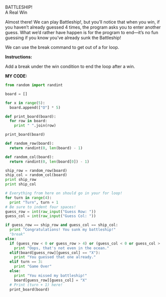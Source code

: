 BATTLESHIP!<br>
A Real Win

Almost there! We can play Battleship!, but you’ll notice that when you win, if you haven’t already guessed 4 times, the program asks you to enter another guess. What we’d rather have happen is for the program to end—it’s no fun guessing if you know you’ve already sunk the Battleship!

We can use the break command to get out of a for loop.

**Instructions:**

Add a break under the win condition to end the loop after a win.

**MY CODE:**
```python
from random import randint

board = []

for x in range(5):
  board.append(["O"] * 5)

def print_board(board):
  for row in board:
    print " ".join(row)

print_board(board)

def random_row(board):
  return randint(0, len(board) - 1)

def random_col(board):
  return randint(0, len(board[0]) - 1)

ship_row = random_row(board)
ship_col = random_col(board)
print ship_row
print ship_col

# Everything from here on should go in your for loop!
for turn in range(4):
  print "Turn", turn + 1
# Be sure to indent four spaces!
guess_row = int(raw_input("Guess Row: "))
guess_col = int(raw_input("Guess Col: "))

if guess_row == ship_row and guess_col == ship_col:
  print "Congratulations! You sunk my battleship!"
  "break"  
else:
  if (guess_row < 0 or guess_row > 4) or (guess_col < 0 or guess_col > 4):
    print "Oops, that's not even in the ocean."
  elif(board[guess_row][guess_col] == "X"):
    print "You guessed that one already."
  elif turn == 3:
    print "Game Over"
  else:
    print "You missed my battleship!"
    board[guess_row][guess_col] = "X"
  # Print (turn + 1) here!
  print_board(board)
  ```
